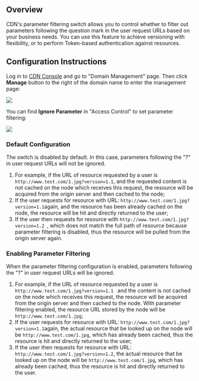 ## Overview

CDN's parameter filtering switch allows you to control whether to filter out parameters following the question mark in the user request URLs based on your business needs. You can use this feature to achieve versioning with flexibility, or to perform Token-based authentication against resources.



## Configuration Instructions

Log in to [CDN Console](https://console.qcloud.com/cdn) and go to "Domain Management" page. Then click **Manage** button to the right of the domain name to enter the management page:

![](https://mc.qcloudimg.com/static/img/f92d2ef7e4be2b69185ab43228f025ef/1.png)

You can find **Ignore Parameter** in "Access Control" to set parameter filtering:

![](https://mc.qcloudimg.com/static/img/6d5d13d6de3a11221fb89ad15f545b13/2.png)



### Default Configuration

The switch is disabled by default. In this case, parameters following the "?" in user request URLs  will not be ignored.

1. For example, if the URL of resource requested by a user is ```http://www.test.com/1.jpg?version=1.1```, and the requested content is not cached on the node which receives this request, the resource will be acquired from the origin server and then cached to the node;
2. If the user requests for resource with URL: ```http://www.test.com/1.jpg?version=1.1```again, and the resource has been already cached on the node, the resource will be hit and directly returned to the user;
3. If the user then requests for resource with ```http://www.test.com/1.jpg?version=1.2 ```, which does not match the full path of resource because parameter filtering is disabled, thus the resource will be pulled from the origin server again.

### Enabling Parameter Filtering

When the parameter filtering configuration is enabled, parameters following the "?" in user request URLs will be ignored.

1. For example, if the URL of resource requested by a user is ```http://www.test.com/1.jpg?version=1.1 ``` and the content is not cached on the node which receives this request, the resource will be acquired from the origin server and then cached to the node. With parameter filtering enabled, the resource URL stored by the node will be ```http://www.test.com/1.jpg```;
2. If the user requests for resource with URL: ```http://www.test.com/1.jpg?version=1.1```again, the actual resource that be looked up on the node will be ```http://www.test.com/1.jpg```, which has already been cached, thus the resource is hit and directly returned to the user;
3. If the user then requests for resource with URL: ```http://www.test.com/1.jpg?version=1.2```, the actual resource that be looked up on the node will be ```http://www.test.com/1.jpg```, which has already been cached, thus the resource is hit and directly returned to the user.


